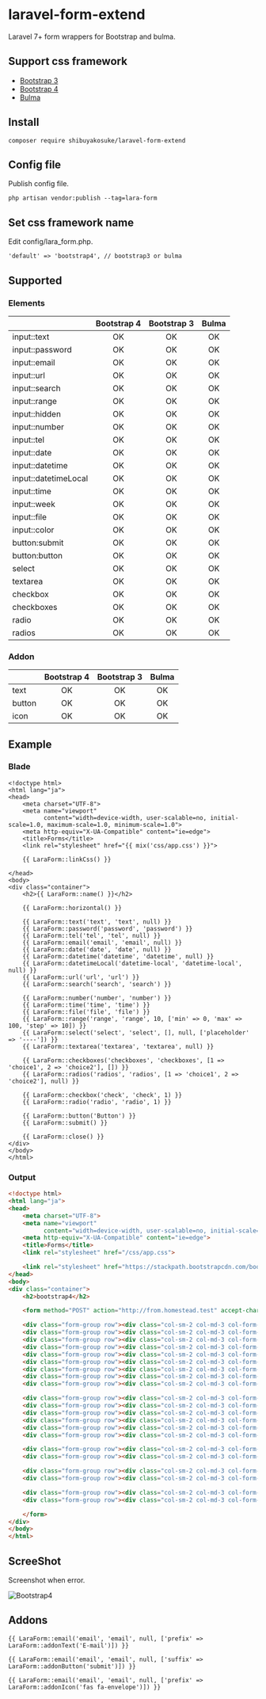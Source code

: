 # laravel-form-extend

Laravel 7+ form wrappers for Bootstrap and bulma.

## Support css framework

- [Bootstrap 3](https://getbootstrap.com/docs/3.4/)
- [Bootstrap 4](https://getbootstrap.com/docs/4.5/getting-started/introduction/)
- [Bulma](https://bulma.io/)

## Install 

```shell script
composer require shibuyakosuke/laravel-form-extend
```

## Config file

Publish config file.

```shell script
php artisan vendor:publish --tag=lara-form
```

## Set css framework name

Edit config/lara_form.php.

```
'default' => 'bootstrap4', // bootstrap3 or bulma
```

## Supported 

### Elements

|  | Bootstrap 4 | Bootstrap 3 | Bulma |
|:----|:---:|:----:|:---:|
|input::text| OK | OK | OK |
|input::password| OK | OK | OK |
|input::email| OK | OK | OK |
|input::url| OK | OK | OK |
|input::search| OK | OK | OK |
|input::range| OK | OK | OK |
|input::hidden| OK | OK | OK |
|input::number| OK | OK | OK |
|input::tel| OK | OK | OK |
|input::date| OK | OK | OK |
|input::datetime| OK | OK | OK |
|input::datetimeLocal| OK | OK | OK |
|input::time| OK | OK | OK |
|input::week| OK | OK | OK |
|input::file| OK | OK | OK |
|input::color| OK | OK | OK |
|button:submit| OK | OK | OK |
|button:button| OK | OK | OK |
|select| OK | OK | OK |
|textarea| OK | OK | OK |
|checkbox| OK | OK | OK |
|checkboxes| OK | OK | OK |
|radio| OK | OK | OK |
|radios| OK | OK | OK |

### Addon

|  | Bootstrap 4 | Bootstrap 3 | Bulma |
|:----|:---:|:----:|:---:|
|text| OK | OK | OK |
|button| OK | OK | OK |
|icon| OK | OK | OK |

## Example

### Blade

```blade
<!doctype html>
<html lang="ja">
<head>
    <meta charset="UTF-8">
    <meta name="viewport"
          content="width=device-width, user-scalable=no, initial-scale=1.0, maximum-scale=1.0, minimum-scale=1.0">
    <meta http-equiv="X-UA-Compatible" content="ie=edge">
    <title>Forms</title>
    <link rel="stylesheet" href="{{ mix('css/app.css') }}">

    {{ LaraForm::linkCss() }}

</head>
<body>
<div class="container">
    <h2>{{ LaraForm::name() }}</h2>

    {{ LaraForm::horizontal() }}

    {{ LaraForm::text('text', 'text', null) }}
    {{ LaraForm::password('password', 'password') }}
    {{ LaraForm::tel('tel', 'tel', null) }}
    {{ LaraForm::email('email', 'email', null) }}
    {{ LaraForm::date('date', 'date', null) }}
    {{ LaraForm::datetime('datetime', 'datetime', null) }}
    {{ LaraForm::datetimeLocal('datetime-local', 'datetime-local', null) }}
    {{ LaraForm::url('url', 'url') }}
    {{ LaraForm::search('search', 'search') }}

    {{ LaraForm::number('number', 'number') }}
    {{ LaraForm::time('time', 'time') }}
    {{ LaraForm::file('file', 'file') }}
    {{ LaraForm::range('range', 'range', 10, ['min' => 0, 'max' => 100, 'step' => 10]) }}
    {{ LaraForm::select('select', 'select', [], null, ['placeholder' => '----']) }}
    {{ LaraForm::textarea('textarea', 'textarea', null) }}

    {{ LaraForm::checkboxes('checkboxes', 'checkboxes', [1 => 'choice1', 2 => 'choice2'], []) }}
    {{ LaraForm::radios('radios', 'radios', [1 => 'choice1', 2 => 'choice2'], null) }}

    {{ LaraForm::checkbox('check', 'check', 1) }}
    {{ LaraForm::radio('radio', 'radio', 1) }}

    {{ LaraForm::button('Button') }}
    {{ LaraForm::submit() }}

    {{ LaraForm::close() }}
</div>
</body>
</html>
```

### Output

```html
<!doctype html>
<html lang="ja">
<head>
    <meta charset="UTF-8">
    <meta name="viewport"
          content="width=device-width, user-scalable=no, initial-scale=1.0, maximum-scale=1.0, minimum-scale=1.0">
    <meta http-equiv="X-UA-Compatible" content="ie=edge">
    <title>Forms</title>
    <link rel="stylesheet" href="/css/app.css">

    <link rel="stylesheet" href="https://stackpath.bootstrapcdn.com/bootstrap/4.4.1/css/bootstrap.min.css">
</head>
<body>
<div class="container">
    <h2>bootstrap4</h2>

    <form method="POST" action="http://from.homestead.test" accept-charset="UTF-8" class="form-horizontal bootstrap4"><input name="_token" type="hidden" value="Bv2CBPTgs9XHrk9Xu9w01slNWFrgPqx7S4GbxVn1">

    <div class="form-group row"><div class="col-sm-2 col-md-3 col-form-label"><label for="text">text</label></div><div class="col-sm-10 col-md-9"><input class="form-control" name="text" type="text" id="text"></div></div>
    <div class="form-group row"><div class="col-sm-2 col-md-3 col-form-label"><label for="password">password</label></div><div class="col-sm-10 col-md-9"><input class="form-control" name="password" type="password" value="" id="password"></div></div>
    <div class="form-group row"><div class="col-sm-2 col-md-3 col-form-label"><label for="tel">tel</label></div><div class="col-sm-10 col-md-9"><input class="form-control" name="tel" type="tel" id="tel"></div></div>
    <div class="form-group row"><div class="col-sm-2 col-md-3 col-form-label"><label for="email">email</label></div><div class="col-sm-10 col-md-9"><input class="form-control" name="email" type="email" id="email"></div></div>
    <div class="form-group row"><div class="col-sm-2 col-md-3 col-form-label"><label for="date">date</label></div><div class="col-sm-10 col-md-9"><input class="form-control" name="date" type="date" id="date"></div></div>
    <div class="form-group row"><div class="col-sm-2 col-md-3 col-form-label"><label for="datetime">datetime</label></div><div class="col-sm-10 col-md-9"><input class="form-control" name="datetime" type="datetime" id="datetime"></div></div>
    <div class="form-group row"><div class="col-sm-2 col-md-3 col-form-label"><label for="datetime-local">datetime-local</label></div><div class="col-sm-10 col-md-9"><input class="form-control" name="datetime-local" type="datetime-local" id="datetime-local"></div></div>
    <div class="form-group row"><div class="col-sm-2 col-md-3 col-form-label"><label for="url">url</label></div><div class="col-sm-10 col-md-9"><input class="form-control" name="url" type="url" id="url"></div></div>
    <div class="form-group row"><div class="col-sm-2 col-md-3 col-form-label"><label for="search">search</label></div><div class="col-sm-10 col-md-9"><input class="form-control" name="search" type="search" id="search"></div></div>

    <div class="form-group row"><div class="col-sm-2 col-md-3 col-form-label"><label for="number">number</label></div><div class="col-sm-10 col-md-9"><input class="form-control" name="number" type="number" id="number"></div></div>
    <div class="form-group row"><div class="col-sm-2 col-md-3 col-form-label"><label for="time">time</label></div><div class="col-sm-10 col-md-9"><input class="form-control" name="time" type="time" id="time"></div></div>
    <div class="form-group row"><div class="col-sm-2 col-md-3 col-form-label"><label for="file">file</label></div><div class="col-sm-10 col-md-9"><input class="form-control-file" name="file" type="file" id="file"></div></div>
    <div class="form-group row"><div class="col-sm-2 col-md-3 col-form-label"><label for="range">range</label></div><div class="col-sm-10 col-md-9"><input min="0" max="100" step="10" class="form-control" name="range" type="range" value="10" id="range"></div></div>
    <div class="form-group row"><div class="col-sm-2 col-md-3 col-form-label"><label for="select">select</label></div><div class="col-sm-10 col-md-9"><select class="form-control" id="select" name="select"><option selected="selected" value="">----</option></select></div></div>
    <div class="form-group row"><div class="col-sm-2 col-md-3 col-form-label"><label for="textarea">textarea</label></div><div class="col-sm-10 col-md-9"><textarea class="form-control" name="textarea" cols="50" rows="10" id="textarea"></textarea></div></div>

    <div class="form-group row"><div class="col-sm-2 col-md-3 col-form-label"><div class="col-sm-2 col-md-3 col-form-label">checkboxes</div></div><div class="col-sm-10 col-md-9"><div><div class="form-check"><label class="form-check-label"><input class="form-check-input" name="checkboxes[]" type="checkbox" value="1"> choice1</label></div><div class="form-check"><label class="form-check-label"><input class="form-check-input" name="checkboxes[]" type="checkbox" value="2"> choice2</label></div></div></div></div>
    <div class="form-group row"><div class="col-sm-2 col-md-3 col-form-label"><div class="col-sm-2 col-md-3 col-form-label">radios</div></div><div class="col-sm-10 col-md-9"><div><div class="form-check"><label class="form-check-label"><input class="form-check-input" name="radios" type="radio" value="1"> choice1</label></div><div class="form-check"><label class="form-check-label"><input class="form-check-input" name="radios" type="radio" value="2"> choice2</label></div></div></div></div>

    <div class="form-group row"><div class="col-sm-2 col-md-3 col-form-label"></div><div class="col-sm-10 col-md-9"><div class="form-check"><label class="form-check-label"><input class="form-check-input" name="check" type="checkbox" value="1"> check</label></div></div></div>
    <div class="form-group row"><div class="col-sm-2 col-md-3 col-form-label"></div><div class="col-sm-10 col-md-9"><div class="form-check"><label class="form-check-label"><input class="form-check-input" name="radio" type="radio" value="1"> radio</label></div></div></div>

    <div class="form-group row"><div class="col-sm-2 col-md-3 col-form-label"></div><div class="col-sm-10 col-md-9"><button class="btn btn-primary" type="button">Button</button></div></div>
    <div class="form-group row"><div class="col-sm-2 col-md-3 col-form-label"></div><div class="col-sm-10 col-md-9"><input class="btn btn-primary" type="submit"></div></div>

    </form>
</div>
</body>
</html>
```

## ScreeShot

Screenshot when error. 

![Bootstrap4](https://raw.githubusercontent.com/ShibuyaKosuke/laravel-form-extend/master/screenshots/screeshot-bootstrap4.png "Bootstrap4")

## Addons

```blade
{{ LaraForm::email('email', 'email', null, ['prefix' => LaraForm::addonText('E-mail')]) }}

{{ LaraForm::email('email', 'email', null, ['suffix' => LaraForm::addonButton('submit')]) }}

{{ LaraForm::email('email', 'email', null, ['prefix' => LaraForm::addonIcon('fas fa-envelope')]) }}
```